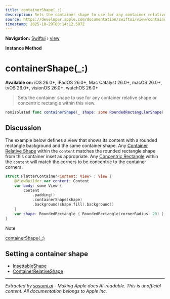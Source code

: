```yaml
---
title: containerShape(_:)
description: Sets the container shape to use for any container relative shape or concentric rectangle within this view.
source: https://developer.apple.com/documentation/swiftui/view/containershape(_:)
timestamp: 2025-10-29T00:14:12.507Z
---
```


**Navigation:** [Swiftui](/documentation/swiftui) › [view](/documentation/swiftui/view)

**Instance Method**

# containerShape(_:)

**Available on:** iOS 26.0+, iPadOS 26.0+, Mac Catalyst 26.0+, macOS 26.0+, tvOS 26.0+, visionOS 26.0+, watchOS 26.0+

> Sets the container shape to use for any container relative shape or concentric rectangle within this view.

```swift
nonisolated func containerShape(_ shape: some RoundedRectangularShape) -> some View
```

## Discussion

The example below defines a view that shows its content with a rounded rectangle background and the same container shape. Any [Container Relative Shape](/documentation/swiftui/containerrelativeshape) within the `content` matches the rounded rectangle shape from this container inset as appropriate. Any [Concentric Rectangle](/documentation/swiftui/concentricrectangle) within the `content` will match the corners to be concentric to the container corners.

```swift
struct PlatterContainer<Content: View> : View {
    @ViewBuilder var content: Content
    var body: some View {
        content
            .padding()
            .containerShape(shape)
            .background(shape.fill(.background))
    }
    var shape: RoundedRectangle { RoundedRectangle(cornerRadius: 20) }
}
```

> [!NOTE]
> [containerShape(_:)](/documentation/swiftui/view/containershape(_:)-qn9q)

## Setting a container shape

- [InsettableShape](/documentation/swiftui/insettableshape)
- [ContainerRelativeShape](/documentation/swiftui/containerrelativeshape)

---

*Extracted by [sosumi.ai](https://sosumi.ai) - Making Apple docs AI-readable.*
*This is unofficial content. All documentation belongs to Apple Inc.*
